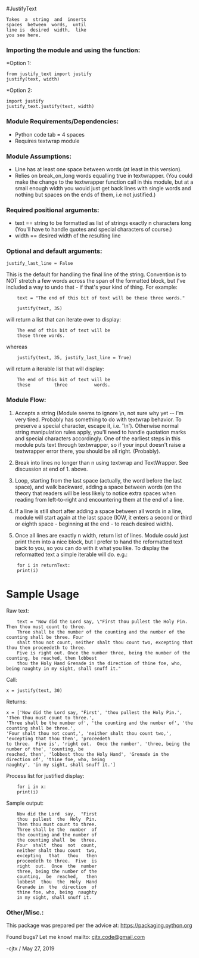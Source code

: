 #JustifyText

```
Takes  a  string  and  inserts
spaces  between  words,  until
line is  desired  width,  like
you see here.
```

### Importing the module and using the function:
*Option 1:
```
from justify_text import justify
justify(text, width)

```
*Option 2:
```
import justify
justify_text.justify(text, width)
```

### Module Requirements/Dependencies:
* Python code tab = 4 spaces
* Requires textwrap module


### Module Assumptions:
* Line has at least one space  between  words  (at  least in this version).
* Relies on break_on_long words equalling true in textwrapper. (You could make the change to the textwrapper function call in this module, but at a small enough width you would just get back lines with single words and nothing but spaces on the ends of them, i.e not justified.) 


### Required positional arguments:
* text == string to be formatted as list of strings exactly n characters long (You'll have to handle quotes and special characters of course.) 
* width == desired width of the resulting line 

### Optional and default arguments: 

```
justify_last_line = False
```
This is the default for handling the final line of the string. Convention is to NOT stretch a few words across the span of the formatted block, but I've included a way to undo that - if that's your kind of thing.  For example: 

```
	text = "The end of this bit of text will be these three words." 
	
	justify(text, 35) 
```
will return a list that can iterate over to display: 
```
	The end of this bit of text will be
	these three words.
```
whereas 
```
	justify(text, 35, justify_last_line = True) 
```
will return a iterable list that will display: 
```
	The end of this bit of text will be
	these         three          words.
```
### Module Flow: 

1.	Accepts a string (Module seems to ignore \n, not sure why yet --  I'm very tired.  Probably has something to do with textwrap behavior. To preserve a special character, escape it, i.e.  '\\n').  Otherwise normal string manipulation rules apply, you'll need to handle quotation marks and special characters accordingly.  One of the earliest steps in this module puts text through textwrapper, so if your input doesn't raise a textwrapper error there, you should be all right. (Probably). 

2. 	Break into lines no longer than n using textwrap and TextWrapper.     See discussion at end of 1. above. 

3. 	Loop, starting from the last space (actually, the word before the   last space), and walk backward, adding a space between words (on the theory that readers will be less likely to notice extra spaces when reading from left-to-right and encountering them at the end of a line. 

4. 	If a line is still short after adding a space between all words in a line, module will start again at the last space (IOW, it enters a second or third or eighth space - beginning at the end - to reach desired width). 

5. 	Once all lines are exactly n width, return list of lines.  Module *could* just print them into a nice block, but I prefer to hand the reformatted text back to you, so you can do with it what you like.  To display the reformatted text a simple iterable will do. 
	e.g.: 
```
	for i in returnText:
	print(i)
```
# Sample Usage

Raw text: 

```
	text = "Now did the Lord say, \"First thou pullest the Holy Pin. Then thou must count to three.
	Three shall be the number of the counting and the number of the counting shall be three. Four
	shalt thou not count, neither shalt thou count two, excepting that thou then proceedeth to three.
	Five is right out. Once the number three, being the number of the counting, be reached, then lobbest
	thou the Holy Hand Grenade in the direction of thine foe, who, being naughty in my sight, shall snuff it." 
```
Call: 
```
x = justify(text, 30) 
```

Returns: 
```
x = ['Now did the Lord say, "First', 'thou pullest the Holy Pin.', 'Then thou must count to three.',
'Three shall be the number of', 'the counting and the number of', 'the counting shall be three.', 
'Four shalt thou not count,', 'neither shalt thou count two,', 'excepting that thou then', 'proceedeth
to three.  Five is', 'right out.  Once the number', 'three, being the number of the', 'counting, be
reached, then', 'lobbest thou the Holy Hand', 'Grenade in the direction of', 'thine foe, who, being 
naughty', 'in my sight, shall snuff it.'] 
```
Process list for justified display: 

```
	for i in x: 
	print(i) 
```

Sample output: 

```
	Now did the Lord  say,  "First
	thou  pullest  the  Holy  Pin.
	Then thou must count to three.
	Three shall be the  number  of
	the counting and the number of
	the counting shall  be  three.
	Four  shalt  thou  not  count,
	neither shalt thou count  two,
	excepting   that   thou   then
	proceedeth to three.  Five  is
	right  out.  Once  the  number
	three, being the number of the
	counting,  be  reached,   then
	lobbest  thou  the  Holy  Hand
	Grenade in  the  direction  of
	thine foe, who, being  naughty
	in my sight, shall snuff it.
```

### Other/Misc.: 
This package was prepared per the advice at: https://packaging.python.org 

Found bugs? Let me know! 
mailto: cjtx.code@gmail.com
 
-cjtx / May 27, 2019

